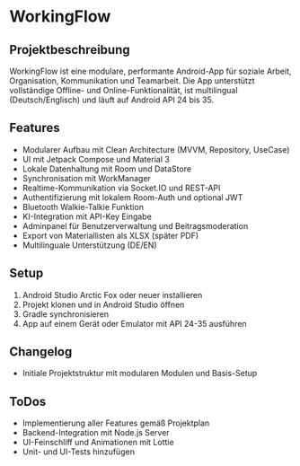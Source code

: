 # WorkingFlow

## Projektbeschreibung
WorkingFlow ist eine modulare, performante Android-App für soziale Arbeit, Organisation, Kommunikation und Teamarbeit. Die App unterstützt vollständige Offline- und Online-Funktionalität, ist multilingual (Deutsch/Englisch) und läuft auf Android API 24 bis 35.

## Features
- Modularer Aufbau mit Clean Architecture (MVVM, Repository, UseCase)
- UI mit Jetpack Compose und Material 3
- Lokale Datenhaltung mit Room und DataStore
- Synchronisation mit WorkManager
- Realtime-Kommunikation via Socket.IO und REST-API
- Authentifizierung mit lokalem Room-Auth und optional JWT
- Bluetooth Walkie-Talkie Funktion
- KI-Integration mit API-Key Eingabe
- Adminpanel für Benutzerverwaltung und Beitragsmoderation
- Export von Materiallisten als XLSX (später PDF)
- Multilinguale Unterstützung (DE/EN)

## Setup
1. Android Studio Arctic Fox oder neuer installieren
2. Projekt klonen und in Android Studio öffnen
3. Gradle synchronisieren
4. App auf einem Gerät oder Emulator mit API 24-35 ausführen

## Changelog
- Initiale Projektstruktur mit modularen Modulen und Basis-Setup

## ToDos
- Implementierung aller Features gemäß Projektplan
- Backend-Integration mit Node.js Server
- UI-Feinschliff und Animationen mit Lottie
- Unit- und UI-Tests hinzufügen
